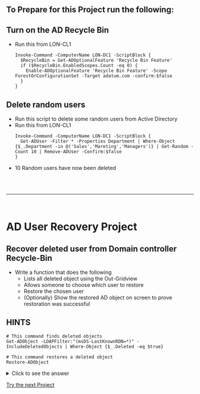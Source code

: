 
<!--
    <details><summary>Click for hint</summary><Strong> 

    ``` 
    HINT
    ```
    </Strong></details> 
    <details><summary>Click to see the answer</summary><Strong> 
    
    ```
    ANSWER
    ```

    </Strong></details> 
-->

## To Prepare for this Project run the following:

## Turn on the AD Recycle Bin
- Run this from LON-CL1
  ```
  Invoke-Command -ComputerName LON-DC1 -ScriptBlock {
    $RecycleBin = Get-ADOptionalFeature 'Recycle Bin Feature'
    if ($RecycleBin.EnabledScopes.Count -eq 0) {
      Enable-ADOptionalFeature 'Recycle Bin Feature' -Scope ForestOrConfigurationSet -Target adatum.com -confirm:$false
    }
  }  
  ```
## Delete random users
- Run this script to delete some random users from Active Directory
- Run this from LON-CL1
  ```
  Invoke-Command -ComputerName LON-DC1 -ScriptBlock {  
    Get-ADUser -Filter * -Properties Department | Where-Object {$_.Department -in @('Sales','Mareting','Managers')} | Get-Random -Count 10 | Remove-ADUser -Confirm:$false
  }  
  ```
- 10 Random users have now been deleted 
<br>
<br>

---

<br>

# AD User Recovery Project
## Recover deleted user from Domain controller Recycle-Bin

- Write a function that does the following
  - Lists all deleted object using the Out-Gridview
  - Allows someone to choose which user to restore
  - Restore the chosen user
  - (Optionally) Show the restored AD object on screen to prove restoration was successful 

## HINTS
```
# This command finds deleted objects
Get-ADObject -LDAPFilter:"(msDS-LastKnownRDN=*)" -IncludeDeletedObjects | Where-Object {$_.Deleted -eq $true}

# This command restores a deleted object 
Restore-ADObject 
```

<details><summary>Click to see the answer</summary><Strong> 
    
```
function Restore-DeletedADObject {
  # Find all of the deleted objects in AD  
  $DeletedObjects = Get-ADObject -LDAPFilter:"(msDS-LastKnownRDN=*)" -IncludeDeletedObjects | Where-Object {$_.Deleted -eq $true}
  $ADObjectsChosen = $DeletedObjects | Out-GridView -OutputMode Multiple  # Choose which objects to restore
  $ADObjectsChosen | Restore-ADObject -confirm:$false # This restores the chosen object
  # this finds the restored objects in AD  
  $RestoredObjects = Get-ADObject -Filter * | Where-Object {$_.ObjectGuid -in $ADObjectsChosen.ObjectGuid}  
  return $RestoredObjects   # Show the restored objects on the screen (this is the optional requirement)
}
    
```

</Strong></details> 

[Try the next Project](PSADProject3.md)
